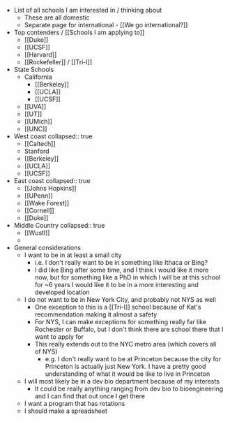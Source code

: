 - List of all schools I am interested in / thinking about
	- These are all domestic
	- Separate page for international - [[We go international?]]
- Top contenders / [[Schools I am applying to]]
	- [[Duke]]
	- [[UCSF]]
	- [[Harvard]]
	- [[Rockefeller]] / [[Tri-I]]
- State Schools
	- California
		- [[Berkeley]]
		- [[UCLA]]
		- [[UCSF]]
	- [[UVA]]
	- [[UT]]
	- [[UMich]]
	- [[UNC]]
- West coast
  collapsed:: true
	- [[Caltech]]
	- Stanford
	- [[Berkeley]]
	- [[UCLA]]
	- [[UCSF]]
- East coast
  collapsed:: true
	- [[Johns Hopkins]]
	- [[UPenn]]
	- [[Wake Forest]]
	- [[Cornell]]
	- [[Duke]]
- Middle Country
  collapsed:: true
	- [[Wustl]]
	-
- General considerations
	- I want to be in at least a small city
		- i.e. I don't really want to be in something like Ithaca or Bing?
		- I did like Bing after some time, and I think I would like it more now, but for something like a PhD in which I will be at this school for ~6 years I would like it to be in a more interesting and developed location
	- I do not want to be in New York City, and probably not NYS as well
		- One exception to this is a [[Tri-I]]  school because of Kat's recommendation making it almost a safety
		- For NYS, I can make exceptions for something really far like Rochester or Buffalo, but I don't think there are school there that I want to apply for
		- This really extends out to the NYC metro area (which covers all of NYS)
			- e.g. I don't really want to be at Princeton because the city for Princeton is actually just New York. I have a pretty good understanding of what it would be like to live in Princeton
	- I will most likely be in a dev bio department because of my interests
		- It could be really anything ranging from dev bio to bioengineering and I can find that out once I get there
	- I want a program that has rotations
	- I should make a spreadsheet